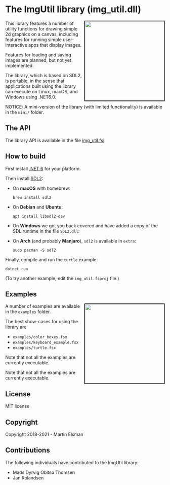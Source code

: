 # The ImgUtil library (img_util.dll)

<img src="images/turtle.png" border="2" width="250" align="right">

This library features a number of utility functions for drawing simple
2d graphics on a canvas, including features for running simple user-interactive apps that display
images. 

Features for loading and saving images are planned, but not yet implemented.

The library, which is based on SDL2, is portable, 
in the sense that applications built using the library can execute on
Linux, macOS, and Windows using .NET6.0.

NOTICE: A mini-version of the library (with limited functionality) is
available in the `mini/` folder.

## The API

The library API is available in the file [img_util.fsi](img_util.fsi).

## How to build

First install [.NET 6](https://dotnet.microsoft.com/en-us/download/dotnet/6.0) for your
platform.

Then install [SDL2](https://www.libsdl.org/index.php):

  * On **macOS** with homebrew:

        brew install sdl2

  * On **Debian** and **Ubuntu**:

        apt install libsdl2-dev

  * On **Windows** we got you back covered and have added a copy of
    the SDL runtime in the file `SDL2.dll`:

  * On **Arch** (and probably **Manjaro**), `sdl2` is available in `extra`:

        sudo pacman -S sdl2

Finally, compile and run the `turtle` example:

    dotnet run

(To try another example, edit the `img_util.fsproj` file.)


## Examples

<img src="images/applespiral.png" border="2" width="250" align="right">

A number of examples are available in the `examples` folder. 

The best show-cases for using the library are
- `examples/color_boxes.fsx`
- `examples/keyboard_example.fsx`
- `examples/turtle.fsx`

Note that not all the examples are currently executable. 

Note that not all the examples are currently executable. 
## License

MIT license

## Copyright

Copyright 2018-2021 - Martin Elsman

## Contributions

The following individuals have contributed to the ImgUtil library:

- Mads Dyrvig Obitsø Thomsen
- Jan Rolandsen
